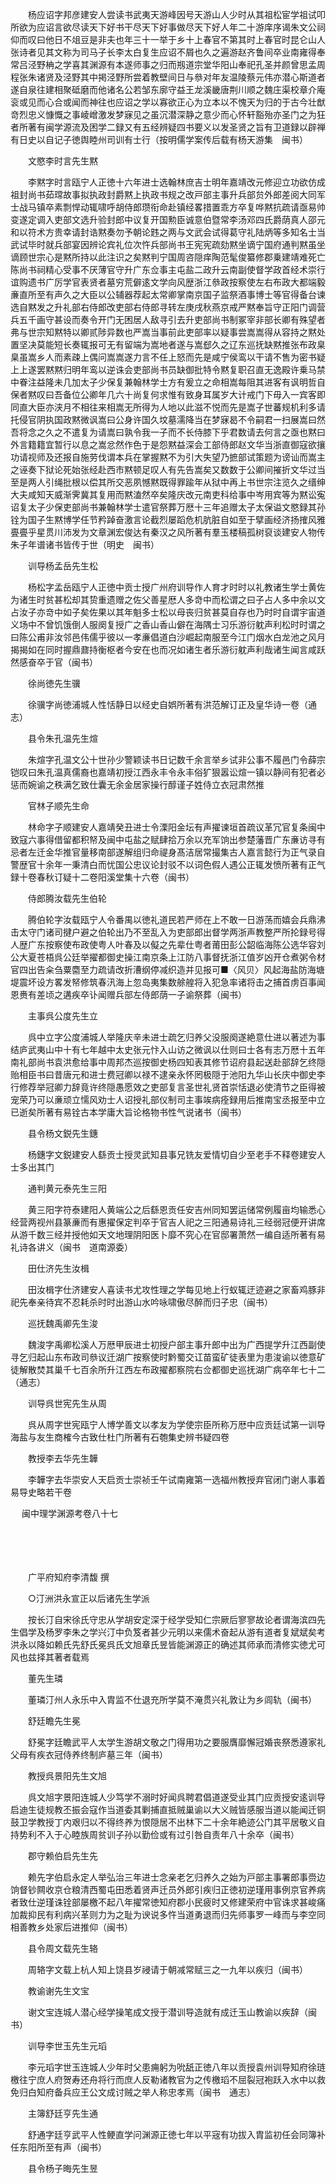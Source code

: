 <!-- { "loadSidebar": true } -->
　　杨应诏字邦彦建安人尝读书武夷天游峰因号天游山人少时从其祖松宦学祖试叩所欲为应诏言欲尽读天下好书干尽天下好事做尽天下好人年二十游庠序谒朱文公祠仰而叹曰他日不俎豆是非夫也年三十一举于乡十上春官不第其时上春官时昆仑山人张诗者见其文称为司马子长李太白复生应诏不屑也久之遍游赵齐鲁间卒业南雍得奉常吕泾野柟之学喜其渊源有本遂师事之归而剏道宗堂华阳山奉祀孔圣并颜曾思孟周程张朱诸贤及泾野其中掲泾野所尝着教壁间日与叅对年友温陵蔡元伟亦潜心斯道者遂自泉往建相聚砥磨而他诸名公若邹东廓守益王龙溪畿唐荆川顺之魏庄渠校章介庵衮或见而心合或闻而神往也应诏之学以寡欲正心为立本以不愧天为归的于古今壮猷竒烈忠义慷慨之事崚嶒激发梦寐见之虽沉潜深静之意少而心怀轩豁殆亦圣门之为狂者所著有闽学源流及困学二録又有五经辨疑四书要义以发圣贤之旨有卫道録以辟禅有日史以自记子徳舆睦州司训有士行（按明儒学案传后载有杨天游集　闽书）

　　文愍李时言先生黙

　　李黙字时言瓯宁人正徳十六年进士选翰林庶吉士明年嘉靖改元修迎立功欲仿成祖封尚书茹瑺故事拟执政封爵黙上执政书规之改戸部主事升兵部贠外郎差阅大同军士战马镇卒素剽悍动辄啸呼胡侍郎瓒衔命赴镇经畧措置乖方卒复哗黙抗疏请亟易帅变遂定调入吏部文选升验封郎中议复开国勲臣诚意伯暨常李汤邓四氏爵荫真人邵元和以符术方贵幸请封诰黙奏勿予朝论韪之两与文武会试得葛守礼陆炳等多知名士当武试毕时就兵部宴因辨论宾礼位次忤兵部尚书王宪宪疏劾黙坐谪宁国府通判黙虽坐谪顾世宗心是黙所持以此注识之矣黙判宁国周咨隠痒陶范髦俊纂修郡乗建靖难死亡陈尚书祠精心受事不厌薄官守升广东佥事主屯盐二政升云南副使督学政首经术崇行谊购遗书广厉学官表贤者墓穷荒僻逺文学向风歴浙江叅政按察使左右布政大都端毅亷直所至有声久之大臣以公辅器荐起太常卿掌南京国子监祭酒事博士等官得备台谏选自黙发之升礼部右侍郎改吏部右侍郎寻转左庚戌秋燕京戒严黙奉旨守正阳门调营兵五千画守甚设而奏令开门无困居人敌寻引去升吏部尚书制冢宰非部长卿有殊望者弗与世宗知黙特以卿贰陟异数也严嵩当事前此吏部率以疑事尝嵩嵩得从容持之黙处置坚决莫能短长奏辄报可无有留端为嵩地者遂与嵩郄久之辽东巡抚缺黙推张布政臬臬虽嵩乡人而素疎上偶问嵩嵩遂力言不任上怒而先是咸宁侯鸾以干请不售为密书疑上上遂罢黙黙归明年鸾以逆诛会吏部尚书员缺御批特令黙复职召直无逸殿许乗马禁中眷注益隆未几加太子少保复兼翰林学士方有爰立之命相嵩每阻其进客有讽明哲自保者黙叹曰吾备位公卿年几六十尚复何求惟有致身耳属岁大计戒门下毋入一宾客即同直大臣亦浃月不相往来相嵩无所得为人地以此滋不悦而先是嵩子世蕃规机利多请托侵官阴执国政黙微讽嵩曰公身许国久坟墓濡降当在梦寐曷不令嗣君一扫展嵩曰然吾将念之久之不遣复为请嵩曰孰令我一子而不长侍膝下乎君数请去何言之亟也黙曰外言籍籍宜暂行以息之嵩忿然作色于是怨黙益深会工部侍郎赵文华当浙直御寇欲攘功请视师及还报自施劳伐谓本兵在掌握黙不为引大失望乃摭部试策题为谤讪而嵩主之诬奏下狱论死始张经赴西市黙顿足叹人有先告嵩矣又数数于公卿间摧折文华过当至是两人引绳批根以偿其所交恶夙憾黙既得罪踰年从狱中再上书世宗注览久之缙绅大夫咸知天威渐霁冀其复用而黙溘然卒矣隆庆改元南吏科给事中岑用宾等为黙讼寃诏复太子少保吏部尚书兼翰林学士遣官祭葬万厯十三年追赠太子太保谥文愍録其孙铨为国子生黙博学任节矜踔奋激言论截烈屡蹈危机肮脏自如至于擘画经济扬搉风雅亹亹乎星贯川沛发为文章渊宏俊达有秦汉之风所著有羣玉楼稿孤树裒谈建安人物传朱子年谱诸书皆传于世（明史　闽书）

　　训导杨孟岳先生松

　　杨松字孟岳瓯宁人正徳中贡士授广州府训导作人育才时时以礼教诸生学士黄佐为诸生时贫甚松却其贽重遗赠之佐父善星厯人多竒中而松谓之曰子占人多中余以文占汝子亦竒中如子矣佐果以其年魁多士松以母丧归贫甚莫自存也乃时时自谓宇宙道义场中不曾饥饿倒人服阕复授广之香山香山僻在海隅士习乐游衍躭声利松时时谓之曰陈公甫非汝邻邑伟儒乎彼以一孝亷倡道白沙崛起南服至今江门烟水白龙池之风月揭揭如在同时握鼎鼐持衡枢者今安在也而况如诸生者乐游衍躭声利哉诸生闻言咸跃然感奋卒于官（闽书）

　　徐尚徳先生骥

　　徐骥字尚徳浦城人性恬静日以经史自娯所著有洪范解订正及皇华诗一卷（通志）

　　县令朱孔温先生煊

　　朱煊字孔温文公十世孙少警颖读书日记数千余言举乡试非公事不履邑门令薛宗铠叹曰朱孔温真儒裔也嘉靖初授江西永丰令永丰俗犷狠嚣讼煊一镇以静间有犯者必惩而婉谕之秩满乞致仕囊无余金居家操行醇谨子姓侍立衣冠肃然推

　　官林子顺先生命

　　林命字子顺建安人嘉靖癸丑进士令溧阳金坛有声擢谏垣首疏议革冗官复条闽中致寇六事得借留都积帑及闽中屯盐之赋肆拾万余以充军饷出参楚藩晋广东亷访寻有忌者左迁金华推官量移南部遂解组归命禔身髙洁居常撮集古人嘉言懿行为正气录自警歴官十余年一秉清白而忧国公忠议论封驳不以词色假人遇公正辄发愤所著有正气録十卷春秋订疑十二卷阳溪堂集十六卷（闽书）

　　侍郎腾汝载先生伯轮

　　腾伯轮字汝载瓯宁人令番禺以徳礼道民若严师在上不敢一日游荡而嬉会兵鼎沸击太守门诸司揵户避之伯轮出乃不至乱入为吏部郎出督学两浙声教整严所抡録号得人歴广东按察使布政使粤人叶春及以儗之先辈仕粤者莆田彭公韶临海陈公选华容刘公大夏苍梧呉公廷举擢都御史操江南京条上江防八事督抚浙江值岁凶开仓煮粥令材官四出告籴刍粟麕至力疏请改折漕纲停减织造并见报可■〈风贝〉风起海盐防海塘堤震坏设方畧发帑修筑春汛海上忽岛夷集数艅艎将入犯急率诸将击之捕首虏百事闻恩赉有差顷之遘疾卒讣闻赠兵部左侍郎荫一子谕祭葬（闽书）

　　主事呉公度先生立

　　呉中立字公度浦城人举隆庆辛未进士疏乞归养父没服阕遂絶意仕进以著述为事结庐武夷山中十有七年越中太史张元忭入山访之微讽以仕则曰士各有志万厯十五年南礼部尚书袁洪愈给事中周邦杰巡按御史杨四知表其修节诏府县起送赴部辞乞终隠贻相臣书曰昔唐元和进士费冠卿以禄不逮亲永怀罔极隠于池阳九华山长庆中御史李行修荐举冠卿力辞竟许终隠愚愿效之吏部复言圣世礼贤首崇恬退必使清节之臣得被宠荣乃可以亷顽立懦风劝士人诏授礼部仪制司主事竢病痊録用后推南宝丞报至中立已逝矣所著有易铨古本学庸大旨论格物书性气说诸书（闽书）

　　县令杨文鋭先生鏸

　　杨鏸字文鋭建安人繇贡士授灵武知县事兄铣友爱情切自少至老手不释卷建安人士多出其门

　　通判黄元泰先生三阳

　　黄三阳字符泰建阳人黄端公之后繇恩贡任安吉州同知罢运储常例履亩均输悉心经营两视州县篆亷而有惠擢保定判卒于官吉人祀之三阳通易诗礼三经弱冠便开讲席从游千数三经并授他如天文地理阴阳医卜靡不究心在官邸署萧然一编自适所著有易礼诗各讲义（闽书　道南源委）

　　田仕济先生汝楫

　　田汝楫字仕济建安人喜读书尤攻性理之学每见地上行蚁辄迂迹避之家畜鸡豚非祀先奉亲待宾不忍耗杀时时出游山水吟咏啸傲尽醉而归子忠（闽书）

　　巡抚魏禹卿先生浚

　　魏浚字禹卿松溪人万厯甲辰进士初授户部主事升郎中出为广西提学升江西副使寻乞归起山东布政司叅议迁湖广按察使时黔蜀交讧苗蛮矿徒表里为患浚谕以徳意矿徒解散焚其巢千七百余所升江西左布政擢都察院右佥都御史巡抚湖广病卒年七十二（通志）

　　训导呉世宪先生从周

　　呉从周字世宪瓯宁人博学善文以孝友为学使宗臣所称万厯中应贡廷试第一训导海盐与友生商榷今古致仕杜门所著有石匏集史辨书疑四卷

　　教授李去华先生韡

　　李韡字去华崇安人天启贡士崇祯壬午试南雍第一选福州教授弃官闭门谢人事着易导史略若干卷 

　
闽中理学渊源考卷八十七

　

　　

　　广平府知府李清馥 撰

　　○汀洲洪永宣正以后诸先生学派

　　按长汀自宋徐氏守忠从学胡安定深于经学受知仁宗厥后寥寥故论者谓海滨四先生倡学及杨罗李朱之学兴汀中负笈者甚少元明以来儒术奋起从游有道者复斌斌矣考洪永以降如赖氏先舒氏冕呉氏文旭章氏昱皆能渊源正的确述其师承而清修实徳尤可风也兹择其著者载焉

　　董先生璘

　　董璘汀州人永乐中入胄监不仕退充所学莫不淹贯兴礼敦让为乡闾轨（闽书）

　　舒廷瞻先生冕

　　舒冕字廷瞻武平人太学生游胡文敬之门得用功之要服膺靡懈冠婚丧祭悉遵家礼父母有疾衣冠侍养终制庐墓三年（闽书）

　　教授呉景阳先生文旭

　　呉文旭字景阳连城人少笃学不溺时好闻呉聘君倡道遂受业其门应贡授安逺训导启迪生徒规教丕振会寇作当道委其剿捕直抵贼巢谕以大义贼皆感服当道以能闻迁铜鼓卫学教授丁内艰归以不得终养为恨隠居不出林下二十余年絶迹公门其平居敬义自持势利不入于心睦族周贫训子孙以勤俭或有过引咎自责年八十余卒（闽书）

　　郡守赖伯启先生先

　　赖先字伯启永定人举弘治三年进士念亲老乞归养久之始为戸部主事署郎事赍边饷督钞闗收京仓粮清西蜀屯田悉着贤声迁员外郎引疾归正徳初逆瑾用事例京官养病者致仕逆瑾诛铨部屡檄不起八年擢常徳知府郡小民疲时又修建荣府中官诛求甚峻痛加裁抑民有利病兴革则力为之耻为谀说多忤当道勇退而归先师事罗一峰而与李空同相善教乡处家后进推仰（闽书）

　　县令周文载先生辂

　　周辂字文载上杭人知上饶县岁祲请于朝减常赋三之一九年以疾归（闽书）

　　教谕谢先生文宝

　　谢文宝连城人潜心经学操笔成文授于潜训导造就有成迁玉山教谕以疾辞（闽书）

　　训导李世玉先生元瑫

　　李元瑫字世玉连城人少年时父患痈躬为吮舐正徳八年以贡授袁州训导知府徐琏檄往宁庶人府贺寿还舟将行而庶人反勒诸教官为之传檄瑫不屈裂冠袍跃入水中以救免归白知府备兵应王公文成讨贼之举人称忠孝焉（闽书　通志）

　　主簿舒廷亨先生通

　　舒通字廷亨武平人性鲠直学问渊源正徳七年以平宼有功拔入胄监初任会同簿补任东阳所至有声（闽书）

　　县令杨子晦先生昱

